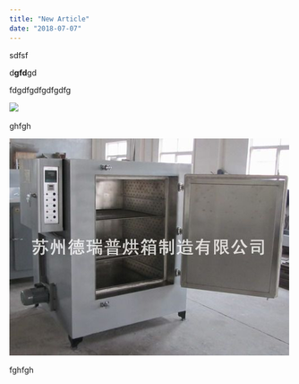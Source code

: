 ```yaml
---
title: "New Article"
date: "2018-07-07"
---
```

sdfsf

d**gfd**gd

fdgdfgdfgdfgdfg

![](/pages/2016-12-11%2020_06_45-14054156_1715735675357648_1509757350588427296_n.jpg%20(540%C3%97960).jpg)

ghfgh

![](/pages/oven/2011123172366233.jpg)

fghfgh